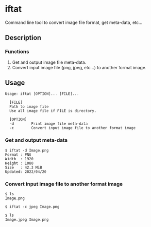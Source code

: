 # iftat
Command line tool to convert image file format, get meta-data, etc...

## Description
### Functions
1. Get and output image file meta-data.
2. Convert input image file (png, jpeg, etc...) to another format image.

## Usage
```
Usage: iftat [OPTION]... [FILE]...

  [FILE]
  Path to image file
  Use all image file if FILE is directory.

  [OPTION]
  -d        Print image file meta-data
  -c        Convert input image file to another format image
```

### Get and output meta-data
```
$ iftat -d Image.png
Format : PNG
Width  : 1920
Height : 1080
Size   : 42.3 MiB
Updated: 2022/04/20
```

### Convert input image file to another format image
```
$ ls
Image.png

$ iftat -c jpeg Image.png

$ ls
Image.jpeg Image.png
```
